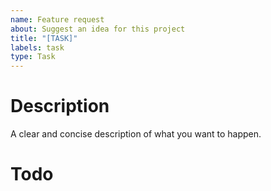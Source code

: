 ```yaml
---
name: Feature request
about: Suggest an idea for this project
title: "[TASK]"
labels: task
type: Task
---
```


# Description
A clear and concise description of what you want to happen.

# Todo
